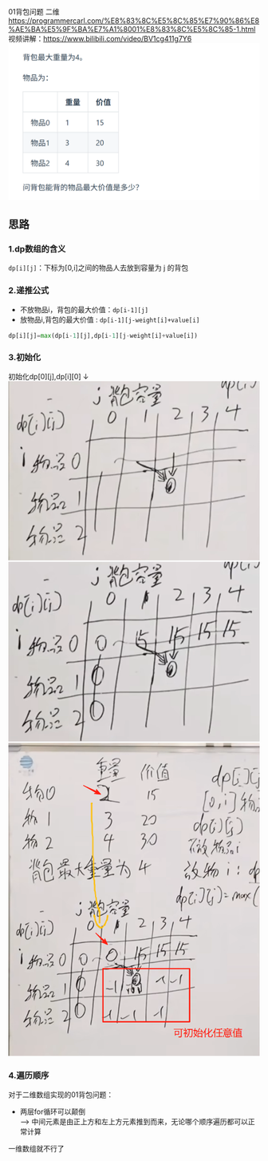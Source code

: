  01背包问题 二维 
https://programmercarl.com/%E8%83%8C%E5%8C%85%E7%90%86%E8%AE%BA%E5%9F%BA%E7%A1%8001%E8%83%8C%E5%8C%85-1.html  
视频讲解：https://www.bilibili.com/video/BV1cg411g7Y6  
![img.png](img.png)
 
## 思路
### 1.dp数组的含义  
`dp[i][j]`：下标为[0,i]之间的物品人去放到容量为 j 的背包  

### 2.递推公式  
- 不放物品i，背包的最大价值：`dp[i-1][j]`  
- 放物品i,背包的最大价值 : `dp[i-1][j-weight[i]+value[i]`
```python
dp[i][j]=max(dp[i-1][j],dp[i-1][j-weight[i]+value[i])
```

### 3.初始化  
初始化dp[0][j],dp[i][0] ↓
 ![img_1.png](img_1.png)  
![img_2.png](img_2.png)  
![img_3.png](img_3.png)

### 4.遍历顺序  
对于二维数组实现的01背包问题：  
- 两层for循环可以颠倒  
--> 中间元素是由正上方和左上方元素推到而来，无论哪个顺序遍历都可以正常计算

一维数组就不行了
